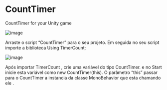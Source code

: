 # CountTimer
CountTimer for your Unity game

![image](https://user-images.githubusercontent.com/33985180/120748557-5d779f00-c4d9-11eb-943f-b7d05005f2bc.png)


Arraste o script “CountTimer” para o seu projeto.
Em seguida no seu script importe a biblioteca
Using TimerCount;

![image](https://user-images.githubusercontent.com/33985180/120748451-2dc89700-c4d9-11eb-9c2f-7b5ba88c3d7d.png)

Após importar TimerCount , crie uma variável do tipo CountTimer.
e no Start inicie esta variável como new CountTimer(this).
O parâmetro “this” passar para o CountTimer a instancia da classe MonoBehavior que esta chamando ele .
